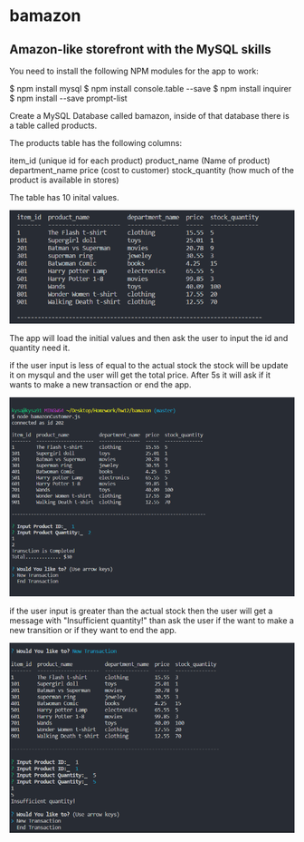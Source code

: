 # bamazon
Amazon-like storefront with the MySQL skills
------------------------------------------------------------------

You need to install the following NPM modules for the app to work:

$ npm install mysql
$ npm install console.table --save
$ npm install inquirer
$ npm install --save prompt-list

Create a MySQL Database called bamazon, inside of that database 
there is a table called products. 

The products table has the following columns:

item_id (unique id for each product)
product_name (Name of product)
department_name
price (cost to customer)
stock_quantity (how much of the product is available in stores)

The table has 10 inital values.

![Initial](https://github.com/ksalazar91/bamazon/blob/master/initial.PNG)

The app will load the initial values and then ask the user to input the id and quantity need it. 

if the user input is less of equal to the actual stock the stock will be update it on mysqul and the user will get the total price. After 5s it will ask if it wants to make a new transaction or end the app.

![Complet transaction](https://github.com/ksalazar91/bamazon/blob/master/complete.PNG)


if the user input is greater than the actual stock then the user will get a message with "Insufficient quantity!" than ask the user if the want to make a new transition or if they want to end the app.

![Insufficent Stock](https://github.com/ksalazar91/bamazon/blob/master/insufficient_stock.PNG)